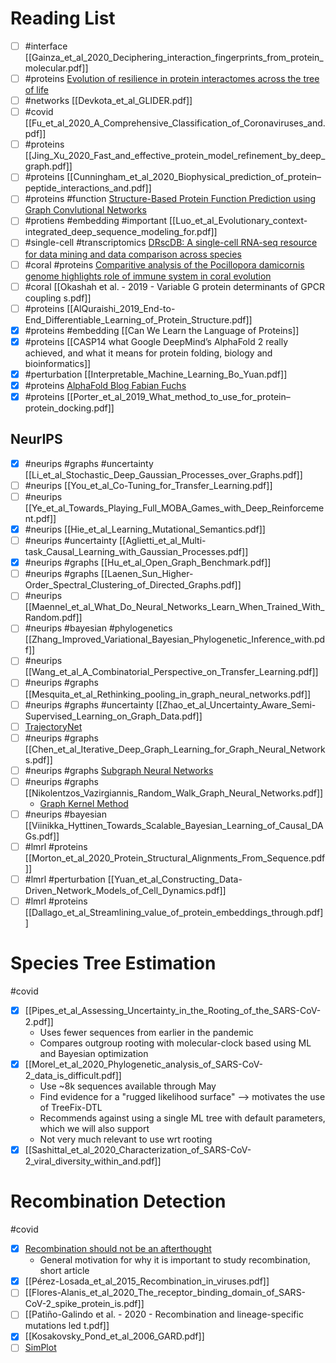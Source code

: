 # Reading List
  
  - [ ] #interface [[Gainza_et_al_2020_Deciphering_interaction_fingerprints_from_protein_molecular.pdf]]
 - [ ] #proteins [Evolution of resilience in protein interactomes across the tree of life](https://pubmed.ncbi.nlm.nih.gov/30765515/)
 - [ ] #networks [[Devkota_et_al_GLIDER.pdf]]
 - [ ] #covid  [[Fu_et_al_2020_A_Comprehensive_Classification_of_Coronaviruses_and.pdf]]
- [ ]  #proteins [[Jing_Xu_2020_Fast_and_effective_protein_model_refinement_by_deep_graph.pdf]]
- [ ]   #proteins [[Cunningham_et_al_2020_Biophysical_prediction_of_protein–peptide_interactions_and.pdf]]
- [ ]  #proteins #function [Structure-Based Protein Function Prediction using Graph Convlutional Networks](https://www.biorxiv.org/content/10.1101/786236v2.full.pdf)
- [ ] #protiens #embedding #important [[Luo_et_al_Evolutionary_context-integrated_deep_sequence_modeling_for.pdf]]
- [ ] #single-cell #transcriptomics [DRscDB: A single-cell RNA-seq resource for data mining and data comparison across species](https://www.biorxiv.org/content/10.1101/2021.01.29.428862v1)
- [ ] #coral #proteins [Comparitive analysis of the Pocillopora damicornis genome highlights role of immune system in coral evolution](https://www.nature.com/articles/s41598-018-34459-8)
- [ ] #coral [[Okashah et al. - 2019 - Variable G protein determinants of GPCR coupling s.pdf]]
- [ ] #proteins [[AlQuraishi_2019_End-to-End_Differentiable_Learning_of_Protein_Structure.pdf]]
- [x] #proteins #embedding [[Can We Learn the Language of Proteins]] 
- [x] #proteins [[CASP14 what Google DeepMind’s AlphaFold 2 really achieved, and what it means for protein folding, biology and bioinformatics]] 
- [x]  #perturbation [[Interpretable_Machine_Learning_Bo_Yuan.pdf]]
- [x] #proteins [AlphaFold Blog Fabian Fuchs](https://fabianfuchsml.github.io/alphafold2/)
- [x] #proteins [[Porter_et_al_2019_What_method_to_use_for_protein–protein_docking.pdf]]

## NeurIPS
- [x] #neurips #graphs #uncertainty   [[Li_et_al_Stochastic_Deep_Gaussian_Processes_over_Graphs.pdf]] 
- [ ]  #neurips [[You_et_al_Co-Tuning_for_Transfer_Learning.pdf]] 
- [ ]  #neurips  [[Ye_et_al_Towards_Playing_Full_MOBA_Games_with_Deep_Reinforcement.pdf]] 
- [x] #neurips  [[Hie_et_al_Learning_Mutational_Semantics.pdf]]
- [ ]  #neurips #uncertainty  [[Aglietti_et_al_Multi-task_Causal_Learning_with_Gaussian_Processes.pdf]] 
- [x] #neurips #graphs [[Hu_et_al_Open_Graph_Benchmark.pdf]]
- [ ]  #neurips #graphs [[Laenen_Sun_Higher-Order_Spectral_Clustering_of_Directed_Graphs.pdf]]
- [ ]  #neurips [[Maennel_et_al_What_Do_Neural_Networks_Learn_When_Trained_With_Random.pdf]] 
- [ ] #neurips #bayesian #phylogenetics [[Zhang_Improved_Variational_Bayesian_Phylogenetic_Inference_with.pdf]] 
- [ ]  #neurips [[Wang_et_al_A_Combinatorial_Perspective_on_Transfer_Learning.pdf]] 
- [ ]  #neurips #graphs [[Mesquita_et_al_Rethinking_pooling_in_graph_neural_networks.pdf]] 
- [ ] #neurips #graphs #uncertainty [[Zhao_et_al_Uncertainty_Aware_Semi-Supervised_Learning_on_Graph_Data.pdf]]
- [ ] [TrajectoryNet](https://arxiv.org/abs/2002.04461)
- [ ] #neurips #graphs [[Chen_et_al_Iterative_Deep_Graph_Learning_for_Graph_Neural_Networks.pdf]]
- [ ] #neurips #graphs [Subgraph Neural Networks](https://zitniklab.hms.harvard.edu/projects/SubGNN/)
- [ ] #neurips #graphs [[Nikolentzos_Vazirgiannis_Random_Walk_Graph_Neural_Networks.pdf]]
    - [Graph Kernel Method](https://arxiv.org/abs/1911.11119)
- [ ] #neurips #bayesian [[Viinikka_Hyttinen_Towards_Scalable_Bayesian_Learning_of_Causal_DAGs.pdf]]
- [ ] #lmrl #proteins [[Morton_et_al_2020_Protein_Structural_Alignments_From_Sequence.pdf]]
- [ ] #lmrl #perturbation [[Yuan_et_al_Constructing_Data-Driven_Network_Models_of_Cell_Dynamics.pdf]]
- [ ] #lmrl #proteins [[Dallago_et_al_Streamlining_value_of_protein_embeddings_through.pdf]]

# Species Tree Estimation
#covid

- [x] [[Pipes_et_al_Assessing_Uncertainty_in_the_Rooting_of_the_SARS-CoV-2.pdf]]
    - Uses fewer sequences from earlier in the pandemic
    - Compares outgroup rooting with molecular-clock based using ML and Bayesian optimization
- [x] [[Morel_et_al_2020_Phylogenetic_analysis_of_SARS-CoV-2_data_is_difficult.pdf]]
    - Use ~8k sequences available through May
    - Find evidence for a "rugged likelihood surface" --> motivates the use of TreeFix-DTL
    - Recommends against using a single ML tree with default parameters, which we will also support
    - Not very much relevant to use wrt rooting
- [x] [[Sashittal_et_al_2020_Characterization_of_SARS-CoV-2_viral_diversity_within_and.pdf]]

# Recombination Detection
#covid 

- [x] [Recombination should not be an afterthought](https://www.nature.com/articles/s41579-020-00451-1)
    - General motivation for why it is important to study recombination, short article
- [x] [[Pérez-Losada_et_al_2015_Recombination_in_viruses.pdf]]
- [ ] [[Flores-Alanis_et_al_2020_The_receptor_binding_domain_of_SARS-CoV-2_spike_protein_is.pdf]]
- [ ] [[Patiño-Galindo et al. - 2020 - Recombination and lineage-specific mutations led t.pdf]]
- [x] [[Kosakovsky_Pond_et_al_2006_GARD.pdf]]
- [ ] [SimPlot](https://sray.med.som.jhmi.edu/SCRoftware/simplot/)